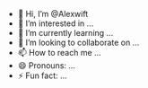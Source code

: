 - 👋 Hi, I’m @Alexwift
- 👀 I’m interested in ...
- 🌱 I’m currently learning ...
- 💞️ I’m looking to collaborate on ...
- 📫 How to reach me ...
- 😄 Pronouns: ...
- ⚡ Fun fact: ...

<!---
Alexwift/Alexwift is a ✨ special ✨ repository because its `README.md` (this file) appears on your GitHub profile.
You can click the Preview link to take a look at your changes.
--->
